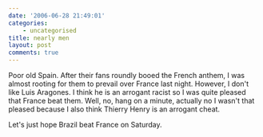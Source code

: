 ```yaml
---
date: '2006-06-28 21:49:01'
categories:
    - uncategorised
title: nearly men
layout: post
comments: true
---
```

Poor old Spain. After their fans roundly booed the French anthem, I was
almost rooting for them to prevail over France last night. However, I
don't like Luis Aragones. I think he is an arrogant racist so I was
quite pleased that France beat them. Well, no, hang on a minute,
actually no I wasn't that pleased because I also think Thierry Henry is
an arrogant cheat.

Let's just hope Brazil beat France on Saturday.
